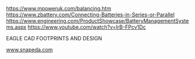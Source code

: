 https://www.mpoweruk.com/balancing.htm
https://www.zbattery.com/Connecting-Batteries-in-Series-or-Parallel
https://www.engineering.com/ProductShowcase/BatteryManagementSystems.aspx
https://www.youtube.com/watch?v=IrB-FPcv1Dc

EAGLE CAD FOOTPRINTS AND DESIGN

www.snapeda.com
